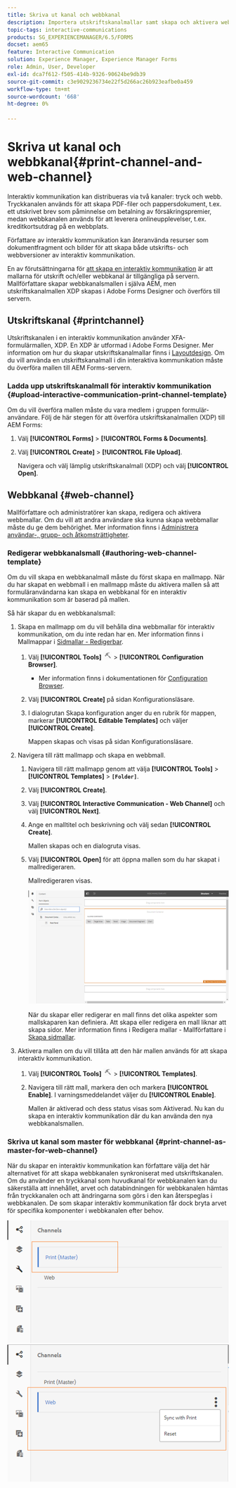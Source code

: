 ```yaml
---
title: Skriva ut kanal och webbkanal
description: Importera utskriftskanalmallar samt skapa och aktivera webbkanalsmallar
topic-tags: interactive-communications
products: SG_EXPERIENCEMANAGER/6.5/FORMS
docset: aem65
feature: Interactive Communication
solution: Experience Manager, Experience Manager Forms
role: Admin, User, Developer
exl-id: dca7f612-f505-414b-9326-90624be9db39
source-git-commit: c3e9029236734e22f5d266ac26b923eafbe0a459
workflow-type: tm+mt
source-wordcount: '668'
ht-degree: 0%

---
```


# Skriva ut kanal och webbkanal{#print-channel-and-web-channel}

Interaktiv kommunikation kan distribueras via två kanaler: tryck och webb. Tryckkanalen används för att skapa PDF-filer och pappersdokument, t.ex. ett utskrivet brev som påminnelse om betalning av försäkringspremier, medan webbkanalen används för att leverera onlineupplevelser, t.ex. kreditkortsutdrag på en webbplats.

Författare av interaktiv kommunikation kan återanvända resurser som dokumentfragment och bilder för att skapa både utskrifts- och webbversioner av interaktiv kommunikation.

En av förutsättningarna för [att skapa en interaktiv kommunikation](../../forms/using/create-interactive-communication.md) är att mallarna för utskrift och/eller webbkanal är tillgängliga på servern. Mallförfattare skapar webbkanalsmallen i själva AEM, men utskriftskanalmallen XDP skapas i Adobe Forms Designer och överförs till servern.

## Utskriftskanal {#printchannel}

Utskriftskanalen i en interaktiv kommunikation använder XFA-formulärmallen, XDP. En XDP är utformad i Adobe Forms Designer. Mer information om hur du skapar utskriftskanalmallar finns i [Layoutdesign](../../forms/using/layout-design-details.md). Om du vill använda en utskriftskanalmall i din interaktiva kommunikation måste du överföra mallen till AEM Forms-servern.

### Ladda upp utskriftskanalmall för interaktiv kommunikation {#upload-interactive-communication-print-channel-template}

Om du vill överföra mallen måste du vara medlem i gruppen formulär-användare. Följ de här stegen för att överföra utskriftskanalmallen (XDP) till AEM Forms:

1. Välj **[!UICONTROL Forms]** > **[!UICONTROL Forms & Documents]**.

1. Välj **[!UICONTROL Create]** > **[!UICONTROL File Upload]**.

   Navigera och välj lämplig utskriftskanalmall (XDP) och välj **[!UICONTROL Open]**.

## Webbkanal {#web-channel}

Mallförfattare och administratörer kan skapa, redigera och aktivera webbmallar. Om du vill att andra användare ska kunna skapa webbmallar måste du ge dem behörighet. Mer information finns i [Administrera användar-, grupp- och åtkomsträttigheter](/help/sites-administering/user-group-ac-admin.md).

### Redigerar webbkanalsmall {#authoring-web-channel-template}

Om du vill skapa en webbkanalmall måste du först skapa en mallmapp. När du har skapat en webbmall i en mallmapp måste du aktivera mallen så att formuläranvändarna kan skapa en webbkanal för en interaktiv kommunikation som är baserad på mallen.

Så här skapar du en webbkanalsmall:

1. Skapa en mallmapp om du vill behålla dina webbmallar för interaktiv kommunikation, om du inte redan har en. Mer information finns i Mallmappar i [Sidmallar - Redigerbar](/help/sites-developing/page-templates-editable.md).

   1. Välj **[!UICONTROL Tools]** ![verktyg](assets/tools.png) > **[!UICONTROL Configuration Browser]**.
      * Mer information finns i dokumentationen för [Configuration Browser](/help/sites-administering/configurations.md).
   1. Välj **[!UICONTROL Create]** på sidan Konfigurationsläsare.
   1. I dialogrutan Skapa konfiguration anger du en rubrik för mappen, markerar **[!UICONTROL Editable Templates]** och väljer **[!UICONTROL Create]**.

      Mappen skapas och visas på sidan Konfigurationsläsare.

1. Navigera till rätt mallmapp och skapa en webbmall.

   1. Navigera till rätt mallmapp genom att välja **[!UICONTROL Tools]** > **[!UICONTROL Templates]** > **`[Folder]`**.
   1. Välj **[!UICONTROL Create]**.
   1. Välj **[!UICONTROL Interactive Communication - Web Channel]** och välj **[!UICONTROL Next]**.
   1. Ange en malltitel och beskrivning och välj sedan **[!UICONTROL Create]**.

      Mallen skapas och en dialogruta visas.

   1. Välj **[!UICONTROL Open]** för att öppna mallen som du har skapat i mallredigeraren.

      Mallredigeraren visas.

      ![webchannelTemplate](assets/webchanneltemplate.png)

      När du skapar eller redigerar en mall finns det olika aspekter som mallskaparen kan definiera. Att skapa eller redigera en mall liknar att skapa sidor. Mer information finns i Redigera mallar - Mallförfattare i [Skapa sidmallar](/help/sites-authoring/templates.md).

1. Aktivera mallen om du vill tillåta att den här mallen används för att skapa interaktiv kommunikation.

   1. Välj **[!UICONTROL Tools]** ![verktyg](assets/tools.png) > **[!UICONTROL Templates]**.
   1. Navigera till rätt mall, markera den och markera **[!UICONTROL Enable]**. I varningsmeddelandet väljer du **[!UICONTROL Enable]**.

      Mallen är aktiverad och dess status visas som Aktiverad. Nu kan du skapa en interaktiv kommunikation där du kan använda den nya webbkanalsmallen.

### Skriva ut kanal som master för webbkanal {#print-channel-as-master-for-web-channel}

När du skapar en interaktiv kommunikation kan författare välja det här alternativet för att skapa webbkanalen synkroniserat med utskriftskanalen. Om du använder en tryckkanal som huvudkanal för webbkanalen kan du säkerställa att innehållet, arvet och databindningen för webbkanalen hämtas från tryckkanalen och att ändringarna som görs i den kan återspeglas i webbkanalen. De som skapar interaktiv kommunikation får dock bryta arvet för specifika komponenter i webbkanalen efter behov.

![Skriv ut kanal som huvudkanal](assets/create_ic_print_master_new.png) ![Webbkanal med utskriftskanal som huvudkanal](assets/create_ic_print_master_web_new.png)
